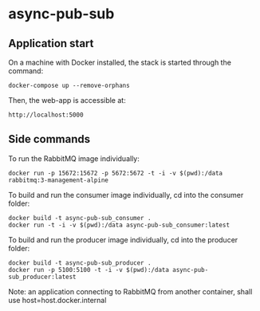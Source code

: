 # async-pub-sub

## Application start

On a machine with Docker installed, the stack is started through the command:

```
docker-compose up --remove-orphans
```

Then, the web-app is accessible at:
```
http://localhost:5000
```

## Side commands

To run the RabbitMQ image individually:

```
docker run -p 15672:15672 -p 5672:5672 -t -i -v $(pwd):/data rabbitmq:3-management-alpine
```

To build and run the consumer image individually, cd into the consumer folder:

```
docker build -t async-pub-sub_consumer .
docker run -t -i -v $(pwd):/data async-pub-sub_consumer:latest
```

To build and run the producer image individually, cd into the producer folder:

```
docker build -t async-pub-sub_producer .
docker run -p 5100:5100 -t -i -v $(pwd):/data async-pub-sub_producer:latest
```

Note: an application connecting to RabbitMQ from another container, shall use host=host.docker.internal
